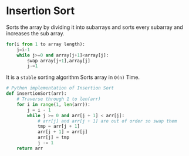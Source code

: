 # Insertion Sort
Sorts the array by dividing it into subarrays and sorts every subarray and increases the sub array.

```python
for(i from 1 to array length):
    j=i-1
    while j>=0 and array[j+1]<array[j]:
        swap array[j+1],array[j]
        j-=1
```
It is a `stable` sorting algorithm
Sorts array in `O(n)` Time.
```python
# Python implementation of Insertion Sort
def insertionSort(arr):
	# Traverse through 1 to len(arr)
    for i in range(1, len(arr)):
        j = i - 1
        while j >= 0 and arr[j + 1] < arr[j]:
            # arr[j] and arr[j + 1] are out of order so swap them 
            tmp = arr[j + 1]
            arr[j + 1] = arr[j]
            arr[j] = tmp
            j -= 1
    return arr
```
